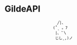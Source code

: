 # GildeAPI

                            ╱|、
                          (˚ˎ 。7  
                           |、˜〵          
                           じしˍ,)ノ
